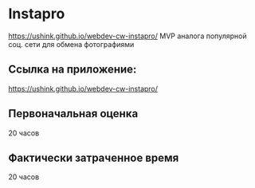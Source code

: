 # Instapro
https://ushink.github.io/webdev-cw-instapro/
MVP аналога популярной соц. сети для обмена фотографиями

## Ссылка на приложение:

https://ushink.github.io/webdev-cw-instapro/

## Первоначальная оценка

20 часов

## Фактически затраченное время

20 часов
